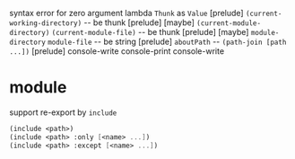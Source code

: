 syntax error for zero argument lambda
`Thunk` as `Value`
[prelude] `(current-working-directory)` -- be thunk
[prelude] [maybe] `(current-module-directory)` `(current-module-file)` -- be thunk
[prelude] [maybe] `module-directory` `module-file` -- be string
[prelude] `aboutPath` -- `(path-join [path ...])`
[prelude] console-write console-print console-write

# module

support re-export by `include`

```scheme
(include <path>)
(include <path> :only [<name> ...])
(include <path> :except [<name> ...])
```
